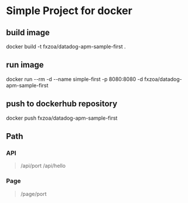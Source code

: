 # Simple Project for docker

## build image
docker build -t fxzoa/datadog-apm-sample-first .

## run image
docker run --rm -d --name simple-first -p 8080:8080 -d fxzoa/datadog-apm-sample-first

## push to dockerhub repository
docker push fxzoa/datadog-apm-sample-first

## Path

### API
> /api/port
> /api/hello

### Page
> /page/port
